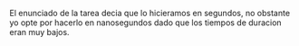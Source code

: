  El enunciado de la tarea decia que lo hicieramos en segundos, no obstante yo opte por hacerlo en nanosegundos dado que los tiempos de duracion eran muy bajos.
 